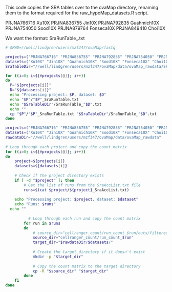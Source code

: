 This code copies the SRA tables over to the ovaMap directory, renaming them to the format required for the raw_hypoMap_datasets.R script.

PRJNA766716	Xu10X
PRJNA836755	Jin10X
PRJNA792835	Guahmich10X
PRJNA754050	Sood10X
PRJNA879764	Fonseca10X
PRJNA849410	Choi10X

We want the format: SraRunTable_<dataset>.txt

```bash
# $PWD=//well/lindgren/users/mzf347/ovaMap/fastq

projects=("PRJNA766716" "PRJNA836755" "PRJNA792835" "PRJNA754050" "PRJNA879764" "PRJNA849410")
datasets=("Xu10X" "Jin10X" "Guahmich10X" "Sood10X" "Fonseca10X" "Choi10X")
SraTableDir="//well/lindgren/users/mzf347/ovaMap/data/ovaMap_rawdata/SRAtables"

for ((i=0; i<${#projects[@]}; i++))
do
  P="${projects[i]}"
  D="${datasets[i]}"
  echo "Processing project: $P, dataset: $D"
  echo "$P"/"$P"_SraRunTable.txt
  echo "$SraTableDir"/SraRunTable_"$D".txt
  echo ""
  cp "$P"/"$P"_SraRunTable.txt "$SraTableDir"/SraRunTable_"$D".txt
done
```

                              
```bash
projects=("PRJNA766716" "PRJNA836755" "PRJNA792835" "PRJNA754050" "PRJNA879764" "PRJNA849410")
datasets=("Xu10X" "Jin10X" "Guahmich10X" "Sood10X" "Fonseca10X" "Choi10X")
rawdataDir="//well/lindgren/users/mzf347/ovaMap/data/ovaMap_rawdata"
  
# Loop through each project and copy the count matrix
for ((i=0; i<${#projects[@]}; i++))
do
    project=${projects[i]}
    datasets=${datasets[i]}
    
    # Check if the project directory exists
    if [ -d "$project" ]; then
        # Get the list of runs from the SraAccList.txt file
        runs=$(cat $project/${project}_SraAccList.txt)
        
    echo "Processing project: $project, dataset: $dataset"
    echo "Runs: $runs"
  echo ""
  
          # Loop through each run and copy the count matrix
        for run in $runs
        do
            # source_dir="cellranger_count/run_count_$run/outs/filtered_feature_bc_matrix"
            source_dir="cellranger_count/run_count_$run"
            target_dir="$rawdataDir/$datasets/"
            
            # Create the target directory if it doesn't exist
            mkdir -p "$target_dir"
            
            # Copy the count matrix to the target directory
            cp -R "$source_dir" "$target_dir"
        done
    fi
done
```
